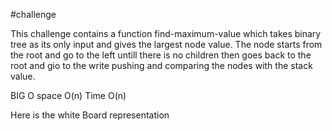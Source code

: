 #challenge

This challenge contains a function find-maximum-value which takes binary tree as its only input and gives the largest node value.
The node starts from the root and go to the left untill there is no children then goes back to the root and gio to the write pushing and comparing 
the nodes with the stack value.

BIG O
space O(n)
Time O(n)

Here is the white Board representation

